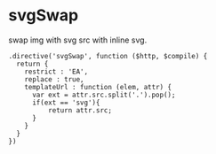 # svgSwap
swap img with svg src with inline svg.

```
.directive('svgSwap', function ($http, $compile) {
  return {
    restrict : 'EA',
    replace : true,
    templateUrl : function (elem, attr) {
      var ext = attr.src.split('.').pop();
      if(ext == 'svg'){
          return attr.src;
      }
    }
  }
})
```

